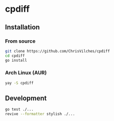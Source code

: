 # cpdiff

## Installation

### From source

```sh
git clone https://github.com/ChrisVilches/cpdiff
cd cpdiff
go install
```

### Arch Linux (AUR)

```sh
yay -S cpdiff
```

## Development

```sh
go test ./...
revive --formatter stylish ./...
```

